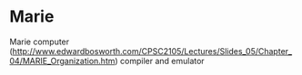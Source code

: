 # Marie
Marie computer (http://www.edwardbosworth.com/CPSC2105/Lectures/Slides_05/Chapter_04/MARIE_Organization.htm) compiler and emulator
